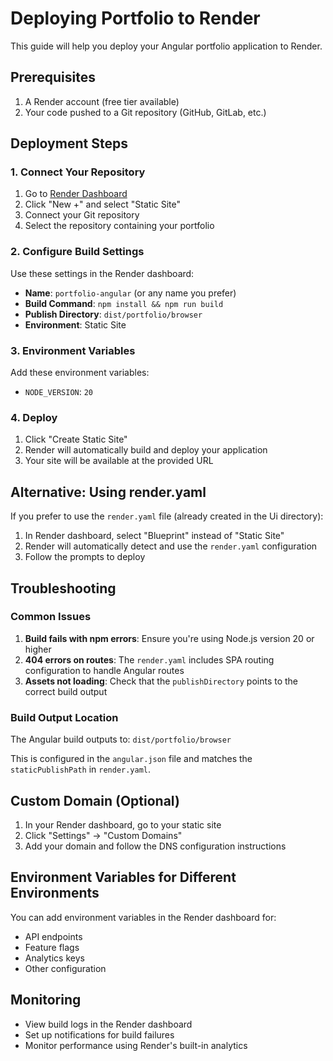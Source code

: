 # Deploying Portfolio to Render

This guide will help you deploy your Angular portfolio application to Render.

## Prerequisites

1. A Render account (free tier available)
2. Your code pushed to a Git repository (GitHub, GitLab, etc.)

## Deployment Steps

### 1. Connect Your Repository

1. Go to [Render Dashboard](https://dashboard.render.com/)
2. Click "New +" and select "Static Site"
3. Connect your Git repository
4. Select the repository containing your portfolio

### 2. Configure Build Settings

Use these settings in the Render dashboard:

- **Name**: `portfolio-angular` (or any name you prefer)
- **Build Command**: `npm install && npm run build`
- **Publish Directory**: `dist/portfolio/browser`
- **Environment**: Static Site

### 3. Environment Variables

Add these environment variables:
- `NODE_VERSION`: `20`

### 4. Deploy

1. Click "Create Static Site"
2. Render will automatically build and deploy your application
3. Your site will be available at the provided URL

## Alternative: Using render.yaml

If you prefer to use the `render.yaml` file (already created in the Ui directory):

1. In Render dashboard, select "Blueprint" instead of "Static Site"
2. Render will automatically detect and use the `render.yaml` configuration
3. Follow the prompts to deploy

## Troubleshooting

### Common Issues

1. **Build fails with npm errors**: Ensure you're using Node.js version 20 or higher
2. **404 errors on routes**: The `render.yaml` includes SPA routing configuration to handle Angular routes
3. **Assets not loading**: Check that the `publishDirectory` points to the correct build output

### Build Output Location

The Angular build outputs to: `dist/portfolio/browser`

This is configured in the `angular.json` file and matches the `staticPublishPath` in `render.yaml`.

## Custom Domain (Optional)

1. In your Render dashboard, go to your static site
2. Click "Settings" → "Custom Domains"
3. Add your domain and follow the DNS configuration instructions

## Environment Variables for Different Environments

You can add environment variables in the Render dashboard for:
- API endpoints
- Feature flags
- Analytics keys
- Other configuration

## Monitoring

- View build logs in the Render dashboard
- Set up notifications for build failures
- Monitor performance using Render's built-in analytics 